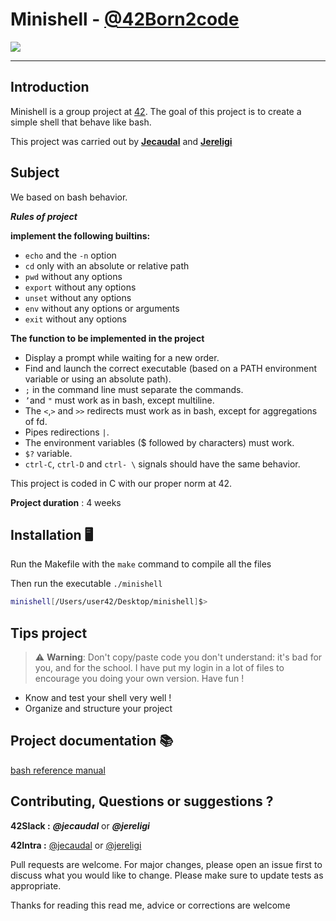 # Minishell - [@42Born2code](https://www.youtube.com/watch?time_continue=88&v=eawhnhTO2oY&feature=emb_logo)
![](https://miro.medium.com/fit/c/1838/551/1*v4o2AXLIJaHSZmqYZk26qA.jpeg)

---

## Introduction

Minishell is a group project at [42](https://www.42.fr/). The goal of this project is to create a simple shell that behave like bash.

This project was carried out by [__Jecaudal__](https://github.com/lobbyra) and [__Jereligi__](https://github.com/Jean-xavierr)


## Subject


We based on bash behavior.

__*Rules of project*__

__implement the following builtins:__

- `echo` and the `-n` option
- `cd` only with an absolute or relative path
- `pwd` without any options
- `export` without any options
- `unset` without any options
- `env` without any options or arguments
- `exit` without any options

__The function to be implemented in the project__

- Display a prompt while waiting for a new order.
-  Find and launch the correct executable (based on a PATH environment variable
or using an absolute path).
- `;` in the command line must separate the commands.
- `’`and `"` must work as in bash, except multiline.
- The `<`,`>` and `>>` redirects must work as in bash, except for
aggregations of fd.
-  Pipes redirections `|`.
- The environment variables ($ followed by characters) must work.
- `$?` variable.
- `ctrl-C`, `ctrl-D` and `ctrl- \` signals should have the same behavior.

This project is coded in C with our proper norm at 42.


__Project duration__ : 4 weeks


## Installation 🖥

Run the Makefile with the `make` command to compile all the files

Then run the executable `./minishell`

```bash
minishell[/Users/user42/Desktop/minishell]$>
```

## Tips project

> ⚠️ **Warning**: Don't copy/paste code you don't understand: it's bad for you, and for the school. I have put my login in a lot of files to encourage you doing your own version. Have fun !

- Know and test your shell very well !
- Organize and structure your project


## Project documentation 📚

  [bash reference manual](https://www.gnu.org/software/bash/manual/bash.pdf)


## Contributing, Questions or suggestions ?

__42Slack :__ __*@jecaudal*__ or __*@jereligi*__

__42Intra :__ [@jecaudal](https://profile.intra.42.fr/users/jecaudal) or [@jereligi](https://profile.intra.42.fr/users/jereligi)

Pull requests are welcome. For major changes, please open an issue first to discuss what you would like to change.
Please make sure to update tests as appropriate.


Thanks for reading this read me, advice or corrections are welcome

